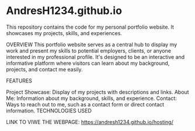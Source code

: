 # AndresH1234.github.io
This repository contains the code for my personal portfolio website. It showcases my projects, skills, and experiences.

OVERVIEW This portfolio website serves as a central hub to display my work and present my skills to potential employers, clients, or anyone interested in my professional profile. It's designed to be an interactive and informative platform where visitors can learn about my background, projects, and contact me easily.

FEATURES

Project Showcase: Display of my projects with descriptions and links.
About Me: Information about my background, skills, and experience.
Contact: Ways to reach out to me, such as a contact form or direct contact information.
TECHNOLOGIES USED

LINK TO VIWE THE WEBPAGE: https://andresh1234.github.io/hosting/
